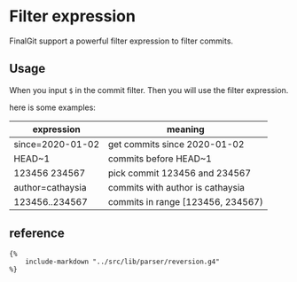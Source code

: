 # Filter expression

FinalGit support a powerful filter expression to filter commits.

## Usage

When you input `$` in the commit filter. Then you will use the filter expression.

here is some examples:

| expression       | meaning                           |
| ---------------- | --------------------------------- |
| since=2020-01-02 | get commits since 2020-01-02      |
| HEAD~1           | commits before HEAD~1             |
| 123456 234567    | pick commit 123456 and 234567     |
| author=cathaysia | commits with author is cathaysia  |
| 123456..234567   | commits in range [123456, 234567) |

## reference

```antlr
{%
    include-markdown "../src/lib/parser/reversion.g4"
%}
```
